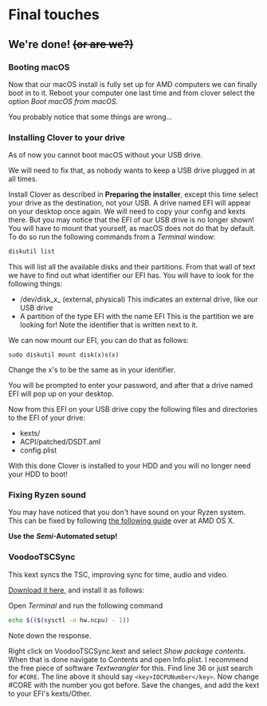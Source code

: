 # Final touches

## We're done! ~~\(or are we?\)~~

### Booting macOS

Now that our macOS install is fully set up for AMD computers we can finally boot in to it. Reboot your computer one last time and from clover select the option _Boot macOS from macOS._

You probably notice that some things are wrong...

### Installing Clover to your drive

As of now you cannot boot macOS without your USB drive.

We will need to fix that, as nobody wants to keep a USB drive plugged in at all times.

Install Clover as described in **Preparing the installer**, except this time select your drive as the destination, not your USB. A drive named EFI will appear on your desktop once again. We will need to copy your config and kexts there. But you may notice that the EFI of our USB drive is no longer shown! You will have to mount that yourself, as macOS does not do that by default. To do so run the following commands from a _Terminal_ window:

```bash
diskutil list
```

This will list all the available disks and their partitions. From that wall of text we have to find out what identifier our EFI has. You will have to look for the following things:

* /dev/disk_x_ \(external, physical\)  This indicates an external drive, like our USB drive
* A partition of the type EFI with the name EFI This is the partition we are looking for! Note the identifier that is written next to it.

We can now mount our EFI, you can do that as follows:

```text
sudo diskutil mount disk(x)s(x)
```

Change the x's to be the same as in your identifier.

You will be prompted to enter your password, and after that a drive named EFI will pop up on your desktop.

Now from this EFI on your USB drive copy the following files and directories to the EFI of your drive:

* kexts/
* ACPI/patched/DSDT.aml
* config.plist

With this done Clover is installed to your HDD and you will no longer need your HDD to boot!

### Fixing Ryzen sound

You may have noticed that you don't have sound on your Ryzen system. This can be fixed by following [the following guide](https://forum.amd-osx.com/viewtopic.php?f=24&t=4880) over at AMD OS X.

**Use the** _**Semi**_**-Automated setup!**

### VoodooTSCSync

This kext syncs the TSC, improving sync for time, audio and video.

[Download it here,](https://github.com/IOIIIO/AMDVanilla/raw/master/files/VoodooTSCSyncAMD.zip) and install it as follows:

Open _Terminal_ and run the following command

```bash
echo $(($(sysctl -n hw.ncpu) - 1))
```

Note down the response.

Right click on VoodooTSCSync.kext and select _Show package contents_. When that is done navigate to Contents and open Info.plist. I recommend the free piece of software _Textwrangler_ for this. Find line 36 or just search for `#CORE`. The line above it should say `<key>IOCPUNumber</key>`. Now change \#CORE with the number you got before. Save the changes, and add the kext to your EFI's kexts/Other.


